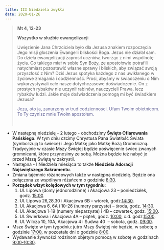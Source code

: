 ```yaml
---
title: III Niedziela zwykła
date: 2020-01-26
---
```


> **Mt 4, 12-23**
>
> **Wszystko w służbie ewangelizacji**
>
> Uwięzienie Jana Chrzciciela było dla Jezusa znakiem rozpoczęcia Jego misji głoszenia Ewangelii bliskości Boga. Jezus nie działał sam. Do dzieła ewangelizacji zaprosił uczniów, tworząc z nimi wspólnotę życia. Co takiego miał w sobie Syn Boży, że apostołowie potrafili natychmiast pozostawić własne sprawy i bliskich, aby związać swoją przyszłość z Nim? Dziś Jezus spotyka każdego z nas uwikłanego w życiowe zmagania i codzienność. Prosi, abyśmy w świadczeniu o Nim wykorzystywali całe nasze dotychczasowe doświadczenie. On z prostych rybaków nie uczynił rabinów, nauczycieli Prawa, lecz rybaków ludzi. Jakie moje doświadczenia pomogą mi być świadkiem Jezusa?
>
> <span style="color: #666699;">Jezu, oto ja, zanurzony w trud codzienności. Ufam Twoim obietnicom. To Ty czynisz mnie Twoim apostołem. </span>
>
> &nbsp;


- W następną niedzielę - 2 lutego - obchodzimy **Święto Ofiarowania Pańskiego**. W tym dniu czcimy Chrystusa Pana Światłość Świata (symbolizują to świece) i Jego Matkę jako Matkę Bożą Gromniczną. Tradycyjnie w czasie Mszy Świętej będzie poświęcenie świec zwanych gromnicami, które przynosimy ze sobą. Można będzie też nabyć je przed Mszą Świętą w zakrystii.
- Następna - I Niedziela miesiąca to także **Niedziela Adoracji Najświętszego Sakramentu**.
- Zmiana tajemnic różańcowych także w następną niedzielę. Będzie ona połączona ze wspólnym różańcem o godzinie <u>8:30</u>.
- **Porządek wizyt kolędowych w tym tygodniu**:
  1. Ul. Lipowa (domy jednorodzinne) i Akacjowa 23 – poniedziałek, godz. <u>15:00</u>.
  2. Ul. Lipowa 26,28,30 i Akacjowa 6B – wtorek, godz.<u>14:30</u>.
  3. Ul. Akacjowa 6, 6A i 10-26 (numery parzyste) – środa, godz. <u>14:30</u>.
  4. Ul. Akacjowa 1-19 (numery nieparzyste) i 4B – czwartek, godz. <u>15:00</u>.
  5. Ul. Świerkowa i Akacjowa 4A – piątek, godz. <u>10:00</u>, c.d. godz.<u>15:00</u>.
  6. Ul. Wilcza 10, 10A, Akacjowa 4 i Sudwa 40  – sobota, godz. <u>09:00</u>.
- Msze Święte w tym tygodniu: jutro Mszy Świętej nie będzie, w sobotę o godzinie <u>17:00</u>, w pozostałe dni o godzinie <u>8:00</u>.
- Wydawanie żywności rodzinom objetym pomocą w sobotę w godzinach <u>9:00-10:30</u>.
